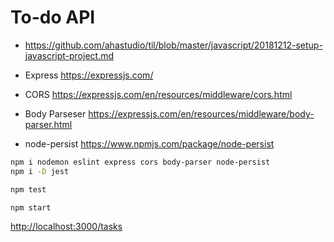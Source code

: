 # To-do API

- <https://github.com/ahastudio/til/blob/master/javascript/20181212-setup-javascript-project.md>

- Express <https://expressjs.com/>
- CORS <https://expressjs.com/en/resources/middleware/cors.html>
- Body Parseser <https://expressjs.com/en/resources/middleware/body-parser.html>

- node-persist <https://www.npmjs.com/package/node-persist>

```bash
npm i nodemon eslint express cors body-parser node-persist
npm i -D jest

npm test

npm start
```

<http://localhost:3000/tasks>
